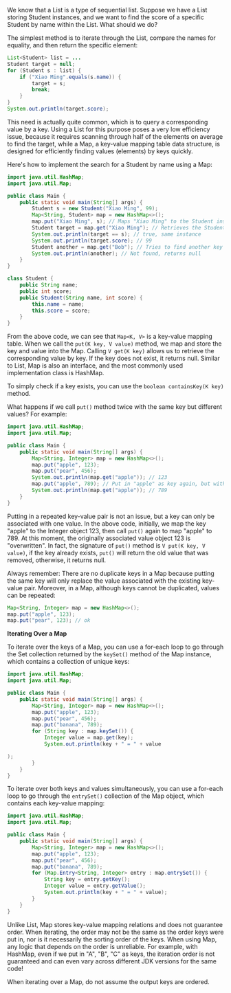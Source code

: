 
We know that a List is a type of sequential list. Suppose we have a List storing Student instances, and we want to find the score of a specific Student by name within the List. What should we do?

The simplest method is to iterate through the List, compare the names for equality, and then return the specific element:

```java
List<Student> list = ...
Student target = null;
for (Student s : list) {
    if ("Xiao Ming".equals(s.name)) {
        target = s;
        break;
    }
}
System.out.println(target.score);
```

This need is actually quite common, which is to query a corresponding value by a key. Using a List for this purpose poses a very low efficiency issue, because it requires scanning through half of the elements on average to find the target, while a Map, a key-value mapping table data structure, is designed for efficiently finding values (elements) by keys quickly.

Here's how to implement the search for a Student by name using a Map:

```java
import java.util.HashMap;
import java.util.Map;

public class Main {
    public static void main(String[] args) {
        Student s = new Student("Xiao Ming", 99);
        Map<String, Student> map = new HashMap<>();
        map.put("Xiao Ming", s); // Maps "Xiao Ming" to the Student instance
        Student target = map.get("Xiao Ming"); // Retrieves the Student instance by key
        System.out.println(target == s); // true, same instance
        System.out.println(target.score); // 99
        Student another = map.get("Bob"); // Tries to find another key
        System.out.println(another); // Not found, returns null
    }
}

class Student {
    public String name;
    public int score;
    public Student(String name, int score) {
        this.name = name;
        this.score = score;
    }
}
```

From the above code, we can see that `Map<K, V>` is a key-value mapping table. When we call the `put(K key, V value)` method, we map and store the key and value into the Map. Calling `V get(K key)` allows us to retrieve the corresponding value by key. If the key does not exist, it returns null. Similar to List, Map is also an interface, and the most commonly used implementation class is HashMap.

To simply check if a key exists, you can use the `boolean containsKey(K key)` method.

What happens if we call `put()` method twice with the same key but different values? For example:

```java
import java.util.HashMap;
import java.util.Map;

public class Main {
    public static void main(String[] args) {
        Map<String, Integer> map = new HashMap<>();
        map.put("apple", 123);
        map.put("pear", 456);
        System.out.println(map.get("apple")); // 123
        map.put("apple", 789); // Put in "apple" as key again, but with value 789
        System.out.println(map.get("apple")); // 789
    }
}
```

Putting in a repeated key-value pair is not an issue, but a key can only be associated with one value. In the above code, initially, we map the key "apple" to the Integer object 123, then call `put()` again to map "apple" to 789. At this moment, the originally associated value object 123 is "overwritten". In fact, the signature of `put()` method is `V put(K key, V value)`, if the key already exists, `put()` will return the old value that was removed, otherwise, it returns null.

Always remember: There are no duplicate keys in a Map because putting the same key will only replace the value associated with the existing key-value pair. Moreover, in a Map, although keys cannot be duplicated, values can be repeated:

```java
Map<String, Integer> map = new HashMap<>();
map.put("apple", 123);
map.put("pear", 123); // ok
```

**Iterating Over a Map**

To iterate over the keys of a Map, you can use a for-each loop to go through the Set collection returned by the `keySet()` method of the Map instance, which contains a collection of unique keys:

```java
import java.util.HashMap;
import java.util.Map;

public class Main {
    public static void main(String[] args) {
        Map<String, Integer> map = new HashMap<>();
        map.put("apple", 123);
        map.put("pear", 456);
        map.put("banana", 789);
        for (String key : map.keySet()) {
            Integer value = map.get(key);
            System.out.println(key + " = " + value

);
        }
    }
}
```

To iterate over both keys and values simultaneously, you can use a for-each loop to go through the `entrySet()` collection of the Map object, which contains each key-value mapping:

```java
import java.util.HashMap;
import java.util.Map;

public class Main {
    public static void main(String[] args) {
        Map<String, Integer> map = new HashMap<>();
        map.put("apple", 123);
        map.put("pear", 456);
        map.put("banana", 789);
        for (Map.Entry<String, Integer> entry : map.entrySet()) {
            String key = entry.getKey();
            Integer value = entry.getValue();
            System.out.println(key + " = " + value);
        }
    }
}
```

Unlike List, Map stores key-value mapping relations and does not guarantee order. When iterating, the order may not be the same as the order keys were put in, nor is it necessarily the sorting order of the keys. When using Map, any logic that depends on the order is unreliable. For example, with HashMap, even if we put in "A", "B", "C" as keys, the iteration order is not guaranteed and can even vary across different JDK versions for the same code!

When iterating over a Map, do not assume the output keys are ordered.